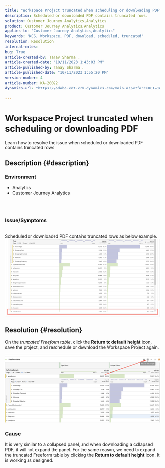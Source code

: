 ```yaml
---
title: "Workspace Project truncated when scheduling or downloading PDF"
description: Scheduled or downloaded PDF contains truncated rows.
solution: Customer Journey Analytics,Analytics
product: Customer Journey Analytics,Analytics
applies-to: "Customer Journey Analytics,Analytics"
keywords: "KCS, Workspace, PDF, download, scheduled, truncated"
resolution: Resolution
internal-notes: 
bug: True
article-created-by: Tanay Sharma .
article-created-date: "10/11/2023 1:43:03 PM"
article-published-by: Tanay Sharma .
article-published-date: "10/11/2023 1:55:20 PM"
version-number: 4
article-number: KA-20022
dynamics-url: "https://adobe-ent.crm.dynamics.com/main.aspx?forceUCI=1&pagetype=entityrecord&etn=knowledgearticle&id=17267216-3c68-ee11-9ae7-6045bd0063aa"

---
```

# Workspace Project truncated when scheduling or downloading PDF


Learn how to resolve the issue when scheduled or downloaded PDF contains truncated rows.

## Description {#description}


### Environment

- Analytics
- Customer Journey Analytics

<br> <br>
### Issue/Symptoms
<br>Scheduled or downloaded PDF contains truncated rows as below example.<br>
![](assets/___18267216-3c68-ee11-9ae7-6045bd0063aa___.png)

## Resolution {#resolution}


On the *truncated Freeform table*, click the <b>Return to default height</b> icon, save the project, and reschedule or download the Workspace Project again.

![](assets/e9fea250-d7fc-ec11-82e5-000d3a3b090d.png)

### Cause

It is very similar to a collapsed panel, and when downloading a collapsed PDF, it will not expand the panel.
For the same reason, we need to expand the truncated Freeform table by clicking the <b>Return to default height</b> icon. It is working as designed.
